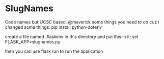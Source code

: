 # SlugNames
Code names but UCSC based.
@maverick some things you need to do cuz i changed some things:
pip install python-dotenv 

create a file named .flaskenv in this directory and put this in it:
set FLASK_APP=slugnames.py

then you can use flask run to run the application